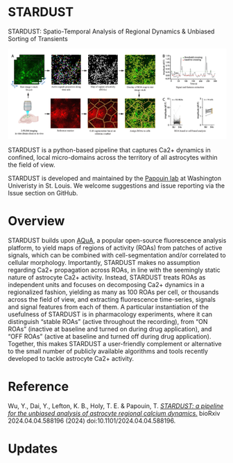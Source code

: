 # STARDUST
STARDUST: Spatio-Temporal Analysis of Regional Dynamics &amp; Unbiased Sorting of Transients

![STARDUST workflow](workflow.png)

STARDUST is a python-based pipeline that captures Ca2+ dynamics in confined, local micro-domains across the territory of all astrocytes within the field of view. 

STARDUST is developed and maintained by the [Papouin lab](https://sites.wustl.edu/papouinlab/) at Washington Univeristy in St. Louis. We welcome suggestions and issue reporting via the Issue section on GitHub. 

# Overview
STARDUST builds upon [AQuA](https://github.com/yu-lab-vt/AQuA/), a popular open-source fluorescence analysis platform, to yield maps of regions of activity (ROAs) from patches of active signals, which can be combined with cell-segmentation and/or correlated to cellular morphology. Importantly, STARDUST makes no assumption regarding Ca2+ propagation across ROAs, in line with the seemingly static nature of astrocyte Ca2+ activity. Instead, STARDUST treats ROAs as independent units and focuses on decomposing Ca2+ dynamics in a regionalized fashion, yielding as many as 100 ROAs per cell, or thousands across the field of view, and extracting fluorescence time-series, signals and signal features from each of them. A particular instantiation of the usefulness of STARDUST is in pharmacology experiments, where it can distinguish “stable ROAs” (active throughout the recording), from “ON ROAs” (inactive at baseline and turned on during drug application), and “OFF ROAs” (active at baseline and turned off during drug application). Together, this makes STARDUST a user-friendly complement or alternative to the small number of publicly available algorithms and tools recently developed to tackle astrocyte Ca2+ activity. 


# Reference
Wu, Y., Dai, Y., Lefton, K. B., Holy, T. E. & Papouin, T. [*STARDUST: a pipeline for the unbiased analysis of astrocyte regional calcium dynamics.*](https://doi.org/10.1101/2024.04.04.588196) bioRxiv 2024.04.04.588196 (2024) doi:10.1101/2024.04.04.588196.

# Updates